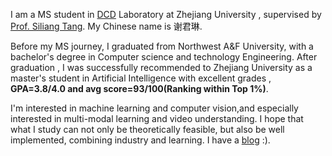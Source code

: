 
I am a MS student in [DCD](https://person.zju.edu.cn/yzhuang#582305) Laboratory at Zhejiang University , supervised by [Prof. Siliang Tang](https://person.zju.edu.cn/siliang). My Chinese name is 谢君琳.

Before my MS journey, I graduated from Northwest A&F University,
with a bachelor's degree in Computer science and technology Engineering.
After graduation , I was successfully recommended to Zhejiang University as a master's student in Artificial Intelligence with excellent grades , **GPA=3.8/4.0 and avg score=93/100(Ranking within Top 1%)**.

I'm interested in machine learning and computer vision,and especially interested in multi-modal learning and video understanding. I hope that what I study can not only be theoretically feasible, but also be well implemented, combining industry and learning. I have a [blog](https://blog.csdn.net/m0_37847767?type=blog) :).
